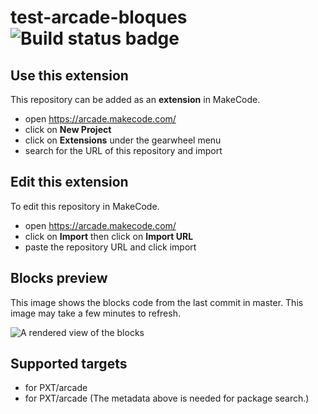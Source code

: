 # test-arcade-bloques ![Build status badge](https://github.com/cybermito/test-arcade-bloques/workflows/MakeCode/badge.svg)



## Use this extension

This repository can be added as an **extension** in MakeCode.

* open https://arcade.makecode.com/
* click on **New Project**
* click on **Extensions** under the gearwheel menu
* search for the URL of this repository and import

## Edit this extension

To edit this repository in MakeCode.

* open https://arcade.makecode.com/
* click on **Import** then click on **Import URL**
* paste the repository URL and click import

## Blocks preview

This image shows the blocks code from the last commit in master.
This image may take a few minutes to refresh.

![A rendered view of the blocks](https://github.com/cybermito/test-arcade-bloques/raw/master/.makecode/blocks.png)

## Supported targets

* for PXT/arcade
* for PXT/arcade
(The metadata above is needed for package search.)

